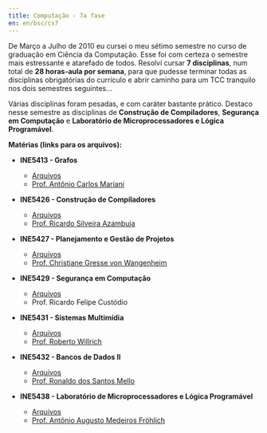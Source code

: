 ```yaml
---
title: Computação - 7a fase
en: en/bsc/cs7
---
```


De Março a Julho de 2010 eu cursei o meu sétimo semestre no curso de graduação em Ciência da Computação.
Esse foi com certeza o semestre mais estressante e atarefado de todos.
Resolvi cursar **7 disciplinas**, num total de **28 horas-aula por semana**, para que pudesse terminar todas as disciplinas obrigatórias do currículo e abrir caminho para um TCC tranquilo nos dois semestres seguintes...

Várias disciplinas foram pesadas, e com caráter bastante prático.
Destaco nesse semestre as disciplinas de **Construção de Compiladores**, **Segurança em Computação** e **Laboratório de Microprocessadores e Lógica Programável**.

**Matérias (links para os arquivos):**

  * **INE5413 - Grafos**
      + [Arquivos](http://archive.alvb.in/bsc/disciplinas/ine5413/)
      + [Prof. Antônio Carlos Mariani](http://www.inf.ufsc.br/~a.c.mariani/)

  * **INE5426 - Construção de Compiladores**
      + [Arquivos](http://archive.alvb.in/bsc/disciplinas/ine5426/)
      + [Prof. Ricardo Silveira Azambuja](http://www.inf.ufsc.br/~silveira/)

  * **INE5427 - Planejamento e Gestão de Projetos**
      + [Arquivos](http://archive.alvb.in/bsc/disciplinas/ine5427/)
      + [Prof. Christiane Gresse von Wangenheim](http://www.inf.ufsc.br/~gresse/)

  * **INE5429 - Segurança em Computação**
      + [Arquivos](http://archive.alvb.in/bsc/disciplinas/ine5429/)
      + Prof. Ricardo Felipe Custódio

  * **INE5431 - Sistemas Multimídia**
      + [Arquivos](http://archive.alvb.in/bsc/disciplinas/ine5431/)
      + [Prof. Roberto Willrich](http://www.inf.ufsc.br/~willrich/)

  * **INE5432 - Bancos de Dados II**
      + [Arquivos](http://archive.alvb.in/bsc/disciplinas/ine5432/)
      + [Prof. Ronaldo dos Santos Mello](http://www.inf.ufsc.br/~ronaldo/)

  * **INE5438 - Laboratório de Microprocessadores e Lógica Programável**
      + [Arquivos](http://archive.alvb.in/bsc/disciplinas/ine5438/)
      + [Prof. Antônio Augusto Medeiros Fröhlich](http://www.lisha.ufsc.br/Guto)


